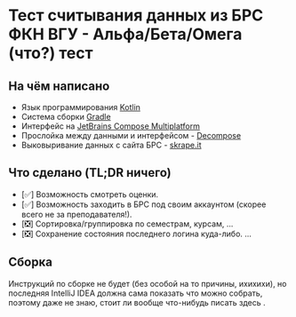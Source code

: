 # Тест считывания данных из БРС ФКН ВГУ - Альфа/Бета/Омега (что?) тест

## На чём написано

- Язык программирования [Kotlin](https://kotlinlang.org/)
- Система сборки [Gradle](https://gradle.org/)
- Интерфейс на [JetBrains Compose Multiplatform](https://www.jetbrains.com/lp/compose-multiplatform/)
- Прослойка между данными и интерфейсом - [Decompose](https://github.com/arkivanov/Decompose)
- Выковыривание данных с сайта БРС - [skrape.it](https://github.com/skrapeit/skrape.it)

## Что сделано (TL;DR ничего)

- [✅] Возможность смотреть оценки.
- [✅] Возможность заходить в БРС под своим аккаунтом (скорее всего не за преподавателя!).
- [❎] Сортировка/группировка по семестрам, курсам, ...
- [❎] Сохранение состояния последнего логина куда-либо.
...

## Сборка

Инструкций по сборке не будет (без особой на то причины, ихихихи), 
но последняя IntelliJ IDEA должна сама показать что можно собрать, 
поэтому даже не знаю, стоит ли вообще что-нибудь писать здесь .
